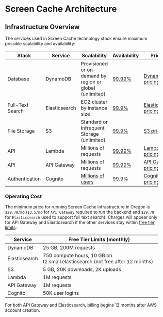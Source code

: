 # Screen Cache Architecture

## Infrastructure Overview

The services used in Screen Cache technology stack ensure maximum possible scalability and availability:

|Stack|Service|Scalability|Availability|Pricing|
|-|-|-|-|-|
|Database|DynamoDB|Provisioned or on-demand by region or global (unlimited)|[99.99%](https://aws.amazon.com/dynamodb/sla/)|[DynamoDB pricing](https://aws.amazon.com/dynamodb/pricing/)|
|Full-Text Search|Elasticsearch|EC2 cluster by instance size|[99.9%](https://aws.amazon.com/elasticsearch-service/sla/)|[Elasticsearch pricing](https://aws.amazon.com/elasticsearch-service/pricing/)
|File Storage|S3|Standard or Infrequent Storage (unlimited)|[99.9%](https://aws.amazon.com/s3/sla/)|[S3 pricing](https://aws.amazon.com/s3/pricing/)|
|API|Lambda|Millions of requests|[99.99%](https://aws.amazon.com/lambda/sla/)|[Lambda pricing](https://aws.amazon.com/lambda/pricing/)|
|API|API Gateway|Millions of requests|[99.99%](https://aws.amazon.com/api-gateway/sla/)|[API Gateway pricing](https://aws.amazon.com/cognito/pricing/)|
|Authentication|Cognito|[Millions of users](https://docs.aws.amazon.com/cognito/latest/developerguide/limits.html)|[99.9%](https://aws.amazon.com/cognito/sla/)|[Cognito pricing](https://aws.amazon.com/cognito/pricing/)|

### Operating Cost

The minimum price for running Screen Cache infrastructure in Oregon is `$29.78/mo` (`$3.5/mo` for `API Gateway` required to run the backend and `$29.78` for `Elasticsearch` used to support full text search). Charges will appear only for API Gateway and Elasticsearch if the other services stay within [free tier limits](https://aws.amazon.com/free/):

|Service|Free Tier Limits (monthly)|
|-|-|
|DynamoDB|25 GB, 200M requests|
|Elasticsearch|750 compute hours, 10 GB on t2.small.elasticsearch (not free after 12 months)|
|S3|5 GB, 20K downloads, 2K uploads|
|Lambda|1M requests|
|API Gateway|1M requests|
|Cognito|50K user logins|

For both API Gateway and Elasticsearch, billing begins 12 months after AWS account creation.
